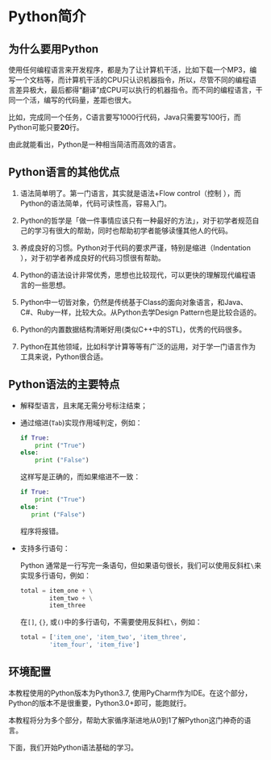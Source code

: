 # Python简介

## 为什么要用Python

使用任何编程语言来开发程序，都是为了让计算机干活，比如下载一个MP3，编写一个文档等，而计算机干活的CPU只认识机器指令，所以，尽管不同的编程语言差异极大，最后都得“翻译”成CPU可以执行的机器指令。而不同的编程语言，干同一个活，编写的代码量，差距也很大。

比如，完成同一个任务，C语言要写1000行代码，Java只需要写100行，而Python可能只要**20**行。

由此就能看出，Python是一种相当简洁而高效的语言。

## Python语言的其他优点

1. 语法简单明了。第一门语言，其实就是语法+Flow control（控制 ），而Python的语法简单，代码可读性高，容易入门。

2. Python的哲学是「做一件事情应该只有一种最好的方法」，对于初学者规范自己的学习有很大的帮助，同时也帮助初学者能够读懂其他人的代码。

3. 养成良好的习惯。Python对于代码的要求严谨，特别是缩进（Indentation ），对于初学者养成良好的代码习惯很有帮助。

4. Python的语法设计非常优秀，思想也比较现代，可以更快的理解现代编程语言的一些思想。

5. Python中一切皆对象，仍然是传统基于Class的面向对象语言，和Java、C#、Ruby一样，比较大众。从Python去学Design Pattern也是比较合适的。

6. Python的内置数据结构清晰好用(类似C++中的STL)，优秀的代码很多。

7. Python在其他领域，比如科学计算等等有广泛的运用，对于学一门语言作为工具来说，Python很合适。

## Python语法的主要特点

+ 解释型语言，且末尾无需分号标注结束；

+ 通过缩进(`Tab`)实现作用域判定，例如：

  ```python
  if True:
      print ("True")
  else:
      print ("False")
  ```

  这样写是正确的，而如果缩进不一致：

  ```python
  if True:
      print ("True")
  else:
     print ("False")
  ```

  程序将报错。

+ 支持多行语句：

  Python 通常是一行写完一条语句，但如果语句很长，我们可以使用反斜杠`\`来实现多行语句，例如：

  ```python
  total = item_one + \
          item_two + \
          item_three
  ```

  在`[]`,  `{}`, 或`()`中的多行语句，不需要使用反斜杠`\`，例如：

  ```python
  total = ['item_one', 'item_two', 'item_three',
          'item_four', 'item_five']
  ```

## 环境配置

本教程使用的Python版本为Python3.7, 使用PyCharm作为IDE。在这个部分，Python的版本不是很重要，Python3.0+即可，能跑就行。

本教程将分为多个部分，帮助大家循序渐进地从0到1了解Python这门神奇的语言。

下面，我们开始Python语法基础的学习。